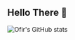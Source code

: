 ## Hello There 👋

![Ofir's GitHub stats](https://github-readme-stats.vercel.app/api?username=ofirdotan&show_icons=true&theme=radical)
